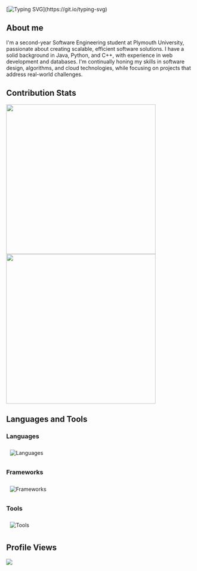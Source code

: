 [![Typing SVG](https://readme-typing-svg.herokuapp.com?font=poppins&size=28&pause=1000&width=435&lines=Hi+There+%F0%9F%91%8B;I'm+Matheesha+!)](https://git.io/typing-svg)

## About me
<p>
  I'm a second-year Software Engineering student at Plymouth University, passionate about creating scalable, efficient software solutions. I have a solid background in Java, Python, and C++, with experience in web development and databases. I'm continually honing my skills in software design, algorithms, and cloud technologies, while focusing on projects that address real-world challenges.
</p>


## Contribution Stats

  <div align="start">
    <img width="400px" src="https://github-readme-stats.vercel.app/api?username=matheesha2000&theme=gotham&show_icons=true&hide_border=true&count_private=true" />
    <img width="400px" src="https://github-readme-streak-stats.herokuapp.com/?user=matheesha2000&theme=gotham&hide_border=true" />
  </div>


## Languages and Tools


### Languages
<img style="margin: 10px" src="https://skillicons.dev/icons?i=html,css,sass,js,c,cs,java,mysql,dart,swift,arduino&" alt="Languages" />

### Frameworks
<img style="margin: 10px" src="https://skillicons.dev/icons?i=bootstrap,tailwindcss,react,nextjs,flutter,materialui,dotnet&" alt="Frameworks" />

### Tools
<img style="margin: 10px" src="https://skillicons.dev/icons?i=vscode,androidstudio,firebase,git,postman,docker,vercel,notion,ai,ae,figma&" alt="Tools" />

## Profile Views
  <img src="https://profile-counter.glitch.me/matheesha2000/count.svg?"  />

  
